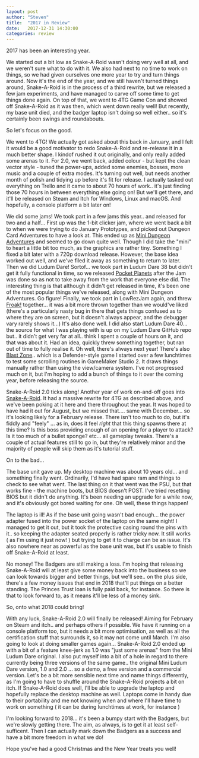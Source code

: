 ```yaml
---
layout: post
author: "Steven"
title:  "2017 in Review"
date:   2017-12-31 14:30:00
categories: review
---
```


2017 has been an interesting year.

We started out a bit low as Snake-A-Roid wasn't doing very well at all, and we weren't sure what to do with it. We also had next to no time to work on things, so we had given ourselves one more year to try and turn things around.
Now it's the end of the year, and we still haven't turned things around, Snake-A-Roid is in the process of a third rewrite, but we released a few jam experiments, and have managed to carve off some time to get things done again.
On top of that, we went to 4TG Game Con and showed off Snake-A-Roid as it was then, which went down really well! But recently, my base unit died, and the badger laptop isn't doing so well either.. so it's certainly been swings and roundabouts.

So let's focus on the good.

We went to 4TG!
We actually got asked about this back in January, and I felt it would be a good motivator to redo Snake-A-Roid and re-release it in a much better shape. I kindof rushed it out originally, and only really added some arenas to it. For 2.0, we went back, added colour - but kept the clean vector style - tuned the power-ups, added some enemies, bosses, more music and a couple of extra modes. It's turning out well, but needs another month of polish and tidying up before it's fit for release. I actually tasked out everything on Trello and it came to about 70 hours of work.. it's just finding those 70 hours in between everything else going on! But we'll get there, and it'll be released on Steam and Itch for Windows, Linux and macOS. And hopefully, a console platform a bit later on!

We did some jams!
We took part in a few jams this year.. and released for two and a half...
First up was the 1-bit clicker jam, where we went back a bit to when we were trying to do January Prototypes, and picked out Dungeon Card Adventures to have a look at. This ended up as [Mini Dungeon Adventures][MiniDungeonAdventures] and seemed to go down quite well. Though I did take the "mini" to heart a little bit too much, as the graphics are rather tiny. Something I fixed a bit later with a 720p download release. However, the base idea worked out well, and we've filed it away as something to return to later.
Then we did Ludum Dare! Sortof... we took part in Ludum Dare 38 but didn't get it fully functional in time, so we released [Pocket Planets][PocketPlanets] after the Jam was done so as not to take away from the work that everyone else did. The interesting thing is that although it didn't get released in time, it's been one of the most popular things we've released, along with Mini Dungeon Adventures. Go figure!
Finally, we took part in LowRezJam again, and threw [Froak!][Froak] together... it was a bit more thrown together than we would've liked (there's a particularly nasty bug in there that gets things confused as to where they are on screen, but it doesn't always appear, and the debugger vary rarely shows it...) It's also done well.
I did also start Ludum Dare 40... the source for what I was playing with is up on my Ludum Dare GitHub repo but.. it didn't get very far at all.. think I spent a couple of hours on it, and that was about it. Had an idea, quickly threw something together, but ran out of time to fully realise it. Oh well, there's always next year!
There's also [Blast Zone][BlastZone].. which is a Defender-style game I started over a few lunchtimes to test some scrolling routines in GameMaker Studio 2. It draws things manually rather than using the view/camera system. I've not progressed much on it, but I'm hoping to add a bunch of things to it over the coming year, before releasing the source.

Snake-A-Roid 2.0 ticks along!
Another year of work on-and-off goes into [Snake-A-Roid][SnakeARoid]. It had a massive rewrite for 4TG as described above, and we've been poking at it here and there throughout the year. It was hoped to have had it out for August, but we missed that.... same with December... so it's looking likely for a February release. There isn't too much to do, but it's fiddly and "feely" ... as in, does it feel *right* that this thing spawns there at this time? Is this boss providing enough of an opening for a player to attack? Is it too much of a bullet sponge? etc... all gameplay tweaks. There's a couple of actual features still to go in, but they're relatively minor and the majority of people will skip them as it's tutorial stuff.

On to the bad...

The base unit gave up.
My desktop machine was about 10 years old... and something finally went. Ordinarily, I'd have had spare ram and things to check to see what went. The last thing on it that went was the PSU, but that works fine - the machine boots, but BIOS doesn't POST. I've tried resetting BIOS but it didn't do anything. It's been needing an upgrade for a while now, and it's obviously got bored waiting for one. Oh well, these things happen!

The laptop is ill!
As if the base unit going wasn't bad enough... the power adapter fused into the power socket of the laptop on the same night! I managed to get it out, but it took the protective casing round the pins with it.. so keeping the adapter seated properly is rather tricky now. It still works ( as I'm using it just now! ) but trying to get it to charge can be an issue. It's also nowhere near as powerful as the base unit was, but it's usable to finish off Snake-A-Roid at least.

No money!
The Badgers are still making a loss. I'm hoping that releasing Snake-A-Roid will at least give some money back into the business so we can look towards bigger and better things, but we'll see.. on the plus side, there's a few money issues that end in 2018 that'll put things on a better standing. The Princes Trust loan is fully paid back, for instance. So there is that to look forward to, as it means it'll be less of a money sink.

So, onto what 2018 could bring!

With any luck, Snake-A-Roid 2.0 will finally be released! Aiming for February on Steam and itch.. and perhaps others if possible. We have it running on a console platform too, but it needs a bit more optimisation, as well as all the certification stuff that surrounds it, so it may not come until March.
I'm also going to look at doing smaller games again... Snake-A-Roid 2.0 ended up with a bit of a feature knee-jerk as 1.0 was "just some arenas" from the Mini Ludum Dare original. I also put myself into a bit of a hole in regard to there currently being three versions of the same game.. the original Mini Ludum Dare version, 1.0 and 2.0 ... so a demo, a free version and a commercial version. Let's be a bit more sensible next time and name things differently, as I'm going to have to shuffle around the Snake-A-Roid projects a bit on itch.
If Snake-A-Roid does well, I'll be able to upgrade the laptop and hopefully replace the desktop machine as well. Laptops come in handy due to their portability and me not knowing when and where I'll have time to work on something ( it can be during lunchtimes at work, for instance )

I'm looking forward to 2018... it's been a bumpy start with the Badgers, but we're slowly getting there. The aim, as always, is to get it at least self-sufficent. Then I can actually mark down the Badgers as a success and have a bit more freedom in what we do!

Hope you've had a good Christmas and the New Year treats you well!

[Froak]: https://arcadebadgers.itch.io/froak
[BlastZone]: https://arcadebadgers.itch.io/blast-zone
[SnakeARoid]: https://arcadebadgers.itch.io/snake-a-roid
[MiniDungeonAdventures]: https://arcadebadgers.itch.io/mini-dungeon-adventures
[PocketPlanets]: https://arcadebadgers.itch.io/pocket-planets
